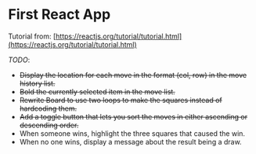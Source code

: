 # First React App

Tutorial from: [https://reactjs.org/tutorial/tutorial.html](https://reactjs.org/tutorial/tutorial.html)

*TODO*:

- ~~Display the location for each move in the format (col, row) in the move history list.~~
- ~~Bold the currently selected item in the move list.~~
- ~~Rewrite Board to use two loops to make the squares instead of hardcoding them.~~
- ~~Add a toggle button that lets you sort the moves in either ascending or descending order.~~
- When someone wins, highlight the three squares that caused the win.
- When no one wins, display a message about the result being a draw.